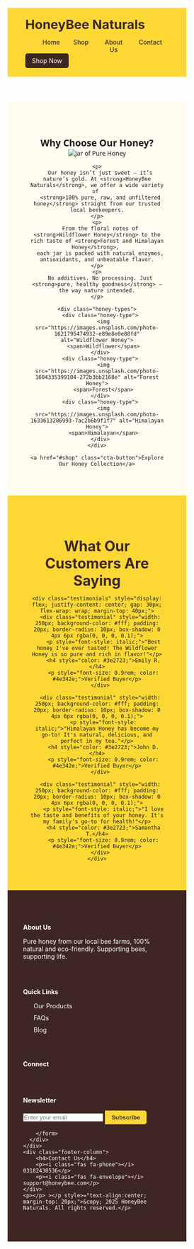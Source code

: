 <!DOCTYPE html>
<html lang="en">
<head>
    <meta charset="UTF-8">
    <meta name="viewport" content="width=device-width, initial-scale=1.0">
    <title>HONEYBEE</title>
</head>
<body>
    <!DOCTYPE html>
<html lang="en">
<head>
  <meta charset="UTF-8">
  <meta name="viewport" content="width=device-width, initial-scale=1.0">
  <title>Honey Bee Products</title>
  <link rel="stylesheet" href="https://cdnjs.cloudflare.com/ajax/libs/font-awesome/6.5.0/css/all.min.css">
  <style>
    /* Reset */
    * {
      margin: 0;
      padding: 0;
      box-sizing: border-box;
    }

    body {
      font-family: 'Segoe UI', sans-serif;
      line-height: 1.6;
    }

    /* HEADER */
    header {
      background: #fdd835;
      padding: 20px 40px;
      display: flex;
      justify-content: space-between;
      align-items: center;
      flex-wrap: wrap;
    }

    .logo {
      font-size: 1.8rem;
      font-weight: bold;
      color: #3e2723;
    }

    nav ul {
      display: flex;
      list-style: none;
    }

    nav ul li {
      margin: 0 15px;
    }

    nav ul li a {
      text-decoration: none;
      color: #3e2723;
      font-weight: 500;
    }

    .cta-button {
      background: #3e2723;
      color: #fff;
      padding: 8px 15px;
      text-decoration: none;
      border-radius: 5px;
    }

    /* FOOTER */
    footer {
      background: #3e2723;
      color: #fff;
      padding: 40px 20px;
    }

    .footer-container {
      display: flex;
      flex-wrap: wrap;
      justify-content: space-between;
    }

    .footer-column {
      flex: 1;
      margin: 15px;
      min-width: 200px;
    }

    .footer-column h4 {
      margin-bottom: 15px;
    }

    .footer-column ul {
      list-style: none;
    }

    .footer-column ul li {
      margin-bottom: 10px;
    }

    .footer-column ul li a {
      color: #fff;
      text-decoration: none;
    }

    .social-icons a {
      color: #fdd835;
      margin-right: 10px;
      font-size: 18px;
    }

    .newsletter input[type="email"] {
      padding: 8px;
      width: 70%;
      border: none;
      border-radius: 5px 0 0 5px;
    }

    .newsletter button {
      padding: 8px 15px;
      background: #fdd835;
      border: none;
      border-radius: 0 5px 5px 0;
      color: #3e2723;
      font-weight: bold;
      cursor: pointer;
    }

    @media (max-width: 768px) {
      nav ul {
        flex-direction: column;
        align-items: flex-start;
      }
      .footer-container {
        flex-direction: column;
      }
    }
    .honey-section {
    padding: 50px;
    background-color: #fffbee;
    text-align: center;
    font-family: 'Segoe UI', sans-serif;
  }

  .honey-section h2 {
    font-size: 2rem;
    color: #3e2723;
  }

  .honey-section p {
    max-width: 800px;
    margin: 20px auto;
    font-size: 1.2rem;
    color: #4e342e;
  }

  .cta-button {
    display: inline-block;
    margin-top: 30px;
    padding: 12px 25px;
    background-color: #fdd835;
    color: #3e2723;
    font-weight: bold;
    border-radius: 5px;
    text-decoration: none;
  }

  .honey-image {
    margin: 30px auto;
    max-width: 300px;
    width: 100%;
    border-radius: 15px;
    box-shadow: 0 5px 15px rgba(0,0,0,0.1);
  }

  .honey-types {
    display: flex;
    justify-content: center;
    gap: 30px;
    flex-wrap: wrap;
    margin-top: 40px;
  }

  .honey-type {
    width: 150px;
    text-align: center;
  }

  .honey-type img {
    width: 100%;
    border-radius: 10px;
  }

  .honey-type span {
    display: block;
    margin-top: 10px;
    font-weight: bold;
    color: #3e2723;
  }
  .honey-section {
  padding: 50px;
  background-color: #fffbee;
  text-align: center;
  font-family: 'Segoe UI', sans-serif;
  background-image: url('https://images.unsplash.com/photo-1604335399104-272b3bb2168e'); /* Background image */
  background-attachment: fixed;
  background-size: cover;
  color: #fff;
}
.honey-type img {
  width: 100%;
  border-radius: 10px;
  transition: transform 0.3s ease;
}

.honey-type:hover img {
  transform: scale(1.1); /* Image zoom effect */
}

.honey-type span {
  display: block;
  margin-top: 10px;
  font-weight: bold;
  color: #3e2723;
  transition: color 0.3s ease;
}

.honey-type:hover span {
  color: #fdd835; /* Highlight text on hover */
}
.cta-button {
  display: inline-block;
  margin-top: 30px;
  padding: 12px 25px;
  background-color: #fdd835;
  color: #3e2723;
  font-weight: bold;
  border-radius: 5px;
  text-decoration: none;
  position: sticky;
  top: 80%; /* Stick near the bottom of the screen */
  z-index: 999;
}
html {
  scroll-behavior: smooth;
}
  </style>
</head>
<body>

  <!-- HEADER -->
  <header>
    <div class="logo">HoneyBee Naturals</div>
    <nav>
      <ul>
        <li><a href="#home">Home</a></li>
        <li><a href="#shop">Shop</a></li>
        <li><a href="#about">About Us</a></li>
        <li><a href="#contact">Contact</a></li>
      </ul>
    </nav>
    <a href="#shop" class="cta-button">Shop Now</a>
  </header>

  <!-- MAIN CONTENT (placeholder) -->
  <main><section class="honey-section" id="about-honey">
    <h2>Why Choose Our Honey?</h2>
    <img src="https://images.unsplash.com/photo-1609422011080-846f8c38a979" alt="Jar of Pure Honey" class="honey-image">
  
    <p>
      Our honey isn’t just sweet — it’s nature’s gold. At <strong>HoneyBee Naturals</strong>, we offer a wide variety of 
      <strong>100% pure, raw, and unfiltered honey</strong> straight from our trusted local beekeepers.
    </p>
    <p>
      From the floral notes of <strong>Wildflower Honey</strong> to the rich taste of <strong>Forest and Himalayan Honey</strong>, 
      each jar is packed with natural enzymes, antioxidants, and unbeatable flavor.
    </p>
    <p>
      No additives. No processing. Just <strong>pure, healthy goodness</strong> — the way nature intended.
    </p>
  
    <div class="honey-types">
      <div class="honey-type">
        <img src="https://images.unsplash.com/photo-1621795474932-e89e8e0e88fd" alt="Wildflower Honey">
        <span>Wildflower</span>
      </div>
      <div class="honey-type">
        <img src="https://images.unsplash.com/photo-1604335399104-272b3bb2168e" alt="Forest Honey">
        <span>Forest</span>
      </div>
      <div class="honey-type">
        <img src="https://images.unsplash.com/photo-1633613286993-7ac2b6b9f1f7" alt="Himalayan Honey">
        <span>Himalayan</span>
      </div>
    </div>
  
    <a href="#shop" class="cta-button">Explore Our Honey Collection</a>
  </section>
    <!-- Your page content goes here -->
  </main>
  <section style="padding: 50px; background-color: #fdd835; text-align: center;">
    <h2 style="font-size: 2rem; color: #3e2723;">What Our Customers Are Saying</h2>
  
    <div class="testimonials" style="display: flex; justify-content: center; gap: 30px; flex-wrap: wrap; margin-top: 40px;">
      <div class="testimonial" style="width: 250px; background-color: #fff; padding: 20px; border-radius: 10px; box-shadow: 0 4px 6px rgba(0, 0, 0, 0.1);">
        <p style="font-style: italic;">"Best honey I've ever tasted! The Wildflower Honey is so pure and rich in flavor!"</p>
        <h4 style="color: #3e2723;">Emily R.</h4>
        <p style="font-size: 0.9rem; color: #4e342e;">Verified Buyer</p>
      </div>
  
      <div class="testimonial" style="width: 250px; background-color: #fff; padding: 20px; border-radius: 10px; box-shadow: 0 4px 6px rgba(0, 0, 0, 0.1);">
        <p style="font-style: italic;">"Himalayan Honey has become my go-to! It's natural, delicious, and perfect in my tea."</p>
        <h4 style="color: #3e2723;">John D.</h4>
        <p style="font-size: 0.9rem; color: #4e342e;">Verified Buyer</p>
      </div>
  
      <div class="testimonial" style="width: 250px; background-color: #fff; padding: 20px; border-radius: 10px; box-shadow: 0 4px 6px rgba(0, 0, 0, 0.1);">
        <p style="font-style: italic;">"I love the taste and benefits of your honey. It's my family's go-to for health!"</p>
        <h4 style="color: #3e2723;">Samantha T.</h4>
        <p style="font-size: 0.9rem; color: #4e342e;">Verified Buyer</p>
      </div>
    </div>
  </section>
  
  <!-- FOOTER -->
  <footer>
    <div class="footer-container">
      <div class="footer-column">
        <h4>About Us</h4>
        <p>Pure honey from our local bee farms, 100% natural and eco-friendly. Supporting bees, supporting life.</p>
      </div>
      <div class="footer-column">
        <h4>Quick Links</h4>
        <ul>
          <li><a href="#shop">Our Products</a></li>
          <li><a href="#faq">FAQs</a></li>
          <li><a href="#blog">Blog</a></li>
        </ul>
      </div>
      <div class="footer-column">
        <h4>Connect</h4>
        <div class="social-icons">
          <a href="#"><i class="fab fa-facebook"></i></a>
          <a href="#"><i class="fab fa-instagram"></i></a>
          <a href="#"><i class="fab fa-twitter"></i></a>
        </div>
      </div>
      <div class="footer-column">
        <h4>Newsletter</h4>
        <form class="newsletter">
          <input type="email" placeholder="Enter your email">
          <button type="submit">Subscribe</button>
          
        </form>
      </div>
    </div>
    <div class="footer-column">
        <h4>Contact Us</h4>
        <p><i class="fas fa-phone"></i> 03182430536</p>
        <p><i class="fas fa-envelope"></i> support@honeybee.com</p>
    </div>
    <p></p> ></p style>="text-align:center; margin-top: 20px;">&copy; 2025 HoneyBee Naturals. All rights reserved.</p>
  </footer>

</body>
</html>

</body>
</html>
